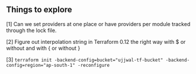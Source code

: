 ## Things to explore

[1] Can we set providers at one place or have providers per module tracked through the lock file. 

[2] Figure out interpolation string in Terraform 0.12 the right way with $ or without and with { or without }

[3] `terraform init -backend-config=bucket="ujjwal-tf-bucket" -backend-config=region="ap-south-1" -reconfigure`